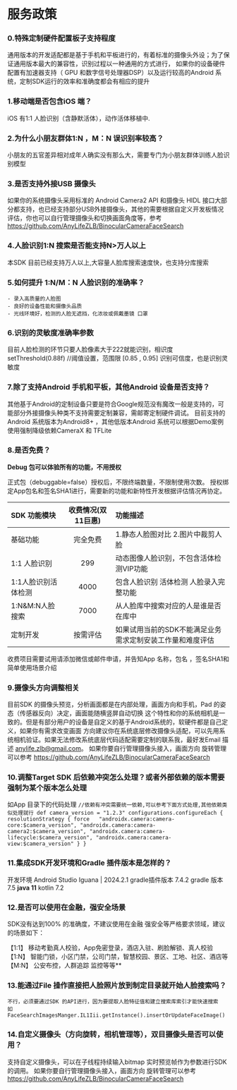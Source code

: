 #  服务政策

### 0.特殊定制硬件配置板子支持程度
  通用版本的开发适配都是基于手机和平板进行的，有着标准的摄像头外设；为了保证通用版本最大的兼容性，识别过程以一种通用的方式进行，
  如果你的设备硬件配置有加速器支持（ GPU 和数字信号处理器DSP）以及运行较高的Android 系统，定制SDK运行的效率和准确度都会有相应的提升

### 1.移动端是否包含iOS 端？
   iOS 有1:1 人脸识别（含静默活体），动作活体移植中.

### 2.为什么小朋友群体1:N ，M：N 误识别率较高？
   小朋友的五官差异相对成年人确实没有那么大，需要专门为小朋友群体训练人脸识别模型

### 3.是否支持外接USB 摄像头
   如果你的系统摄像头采用标准的 Android Camera2 API 和摄像头 HIDL 接口大部分都支持，也已经支持部分USB外接摄像头，其他的需要根据自定义开发板情况评估，你也可以自行管理摄像头和切换画面角度等，参考 https://github.com/AnyLifeZLB/BinocularCameraFaceSearch

### 4.人脸识别1:N 搜索是否能支持N>万人以上
   本SDK 目前已经支持万人以上,大容量人脸库搜索速度快，也支持分库搜索

### 5.如何提升 1:N/M：N 人脸识别的准确率？
    - 录入高质量的人脸图
    - 良好的设备性能和摄像头品质
    - 光线环境好，检测的人脸无遮挡，化浓妆或佩戴墨镜 口罩

### 6.识别的灵敏度准确率参数
   目前人脸检测的环节只要人脸像素大于222就能识别，相识度setThreshold(0.88f) //阈值设置，范围限 [0.85 , 0.95] 识别可信度，也是识别灵敏度
   
### 7.除了支持Android 手机和平板，其他Android 设备是否支持？
   其他基于Android的定制设备只要是符合Google规范没有魔改一般是支持的，可能部分外接摄像头种类不支持需要定制兼容，需邮寄定制硬件调试。
   目前支持的Android 系统版本为Android8+ ，其他低版本Android 系统可以根据Demo案例使用强制降级依赖CameraX 和 TFLite

### 8.是否免费？
   **Debug 包可以体验所有的功能，不用授权**  

   正式包（debuggable=false）授权后，不限终端数量，不限制使用次数。
   授权绑定App包名和签名SHA1进行，需要新的功能和新特性开发根据评估情况再协定。 

| SDK 功能模块      | 收费情况(双11巨惠) |        功能描述 |
|:------------|:-----------:|:------------|
| 基础功能        |    完全免费     | 1.静态人脸图对比  2.图片中裁剪人脸 |
| 1:1 人脸识别    |     299     |   动态图像人脸识别，不包含活体检测VIP功能 |
| 1:1人脸识别活体检测    |    4000     | 包含人脸识别 活体检测 人脸录入完整功能    |
| 1:N&M:N人脸搜索 |    7000     | 从人脸库中搜索对应的人是谁是否在库中    |
| 定制开发        |    按需评估     | 如果试用当前的SDK不能满足业务需求定制安装工作量和难度评估 |

   收费项目需要试用请添加微信或邮件申请，并告知App 名称，包名 ，签名SHA1和 简单使用场景介绍

### 9.摄像头方向调整相关
   目前SDK 的摄像头预览，分析画面都是在内部处理，画面方向和手机，Pad 的姿态（传感器反向）决定，画面能随横竖屏自动切换
这个特性和你的系统相机是一致的。但是有部分用户的设备是自定义的基于Android系统的，软硬件都是自己定义，如果你有需求改变画面
方向建议你在系统底层修改摄像头适配，可以先用系统相机验证。如果无法修改系统底层代码适配需要定制的联系我，最好发Email 描述
anylife.zlb@gmail.com。
   如果你要自行管理摄像头接入，画面方向 旋转管理可以参考 https://github.com/AnyLifeZLB/BinocularCameraFaceSearch
   

### 10.调整Target SDK 后依赖冲突怎么处理？或者外部依赖的版本需要强制为某个版本怎么处理
   如App 目录下的代码处理
   `
   //依赖有冲突需要统一依赖,可以参考下面方式处理,其他依赖类似处理就行
   def camera_version = "1.2.3"
   configurations.configureEach {
   resolutionStrategy {
   force   "androidx.camera:camera-core:$camera_version",
   "androidx.camera:camera-camera2:$camera_version",
   "androidx.camera:camera-lifecycle:$camera_version",
   "androidx.camera:camera-view:$camera_version"
   }
   }
   `
   
### 11.集成SDK开发环境和Gradle 插件版本是怎样的？
  开发环境 Android Studio Iguana | 2024.2.1
  gradle插件版本 7.4.2  gradle 版本 7.5 
  **java 11**  kotlin 7.2

### 12.是否可以使用在金融，强安全场景
  SDK没有达到100% 的准确度，不建议使用在金融 强安全等严格要求领域，建议的场景如下：

  【1:1】 移动考勤真人校验，App免密登录，酒店入驻、刷脸解锁、真人校验
  【1:N】 智能门锁，小区门禁，公司门禁，智慧校园、景区、工地、社区、酒店等
  【M:N】 公安布控，人群追踪 监控等等**

### 13.能通过File 操作直接把人脸照片放到制定目录就开始人脸搜索吗？

    不行，必须要通过SDK 的API进行，因为要提取人脸特征值和建立搜索库索引才能快速搜索
    如FaceSearchImagesManger.IL1Iii.getInstance().insertOrUpdateFaceImage()

### 14.自定义摄像头（方向旋转，相机管理等），双目摄像头是否可以使用？
   支持自定义摄像头，可以在子线程持续输入bitmap 实时预览帧作为参数进行SDK 的调用。
   如果你要自行管理摄像头接入，画面方向 旋转管理可以参考 https://github.com/AnyLifeZLB/BinocularCameraFaceSearch





